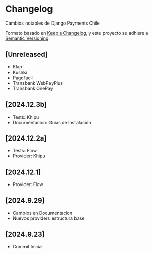 # Changelog

Cambios notables de Django Payments Chile

Formato basado en [Keep a Changelog](https://keepachangelog.com/en/1.1.0/),
y este proyecto se adhiere a [Semantic Versioning](https://semver.org/spec/v2.0.0.html).

## [Unreleased]

- Klap
- Kushki
- Pagofacil
- Transbank WebPayPlus
- Transbank OnePay

## [2024.12.3b]

- Tests: Khipu
- Documentacion: Guias de Instalación

## [2024.12.2a]

- Tests: Flow
- Provider: Khipu

## [2024.12.1]

- Provider: Flow

## [2024.9.29]

- Cambios en Documentacion
- Nuevos providers estructura base

## [2024.9.23]

- Commit Inicial

